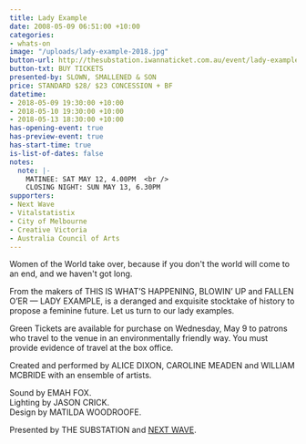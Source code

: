 ```yaml
---
title: Lady Example
date: 2008-05-09 06:51:00 +10:00
categories:
- whats-on
image: "/uploads/lady-example-2018.jpg"
button-url: http://thesubstation.iwannaticket.com.au/event/lady-example-MTQzNzM
button-txt: BUY TICKETS
presented-by: SLOWN, SMALLENED & SON
price: STANDARD $28/ $23 CONCESSION + BF
datetime:
- 2018-05-09 19:30:00 +10:00
- 2018-05-10 19:30:00 +10:00
- 2018-05-13 18:30:00 +10:00
has-opening-event: true
has-preview-event: true
has-start-time: true
is-list-of-dates: false
notes:
  note: |-
    MATINEE: SAT MAY 12, 4.00PM  <br />
    CLOSING NIGHT: SUN MAY 13, 6.30PM
supporters:
- Next Wave
- Vitalstatistix
- City of Melbourne
- Creative Victoria
- Australia Council of Arts
---
```


Women of the World take over, because if you don't the world will come to an end, and we haven't got long.

From the makers of THIS IS WHAT’S HAPPENING, BLOWIN’ UP and FALLEN O’ER — LADY EXAMPLE, is a deranged and exquisite stocktake of history to propose a feminine future. Let us turn to our lady examples. 

Green Tickets are available for purchase on Wednesday, May 9 to patrons who travel to the venue in an environmentally friendly way. You must provide evidence of travel at the box office.

Created and performed by ALICE DIXON, CAROLINE MEADEN and WILLIAM MCBRIDE with an ensemble of artists. 

Sound by EMAH FOX. <br>
Lighting by JASON CRICK. <br> 
Design by MATILDA WOODROOFE. <br>

Presented by THE SUBSTATION and [NEXT WAVE](http://nextwave.org.au/). 
